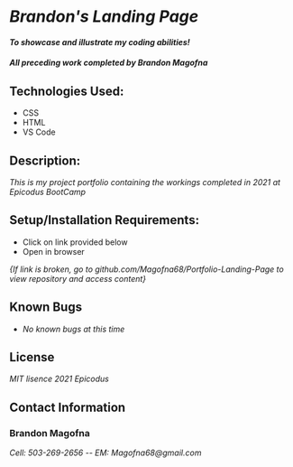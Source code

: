 # _Brandon's Landing Page_

#### _To showcase and illustrate my coding abilities!_

#### _All preceding work completed by **Brandon Magofna**_

## Technologies Used:

* CSS
* HTML
* VS Code


## Description:

_This is my project portfolio containing the workings completed in 2021 at Epicodus BootCamp_

## Setup/Installation Requirements:

* Click on link provided below
* Open in browser


_{If link is broken, go to github.com/Magofna68/Portfolio-Landing-Page to view repository and access content}_

## Known Bugs

* _No known bugs at this time_

## License

_MIT lisence 2021 Epicodus_

## Contact Information

### Brandon Magofna

_Cell: 503-269-2656 -- EM: Magofna68@gmail.com_